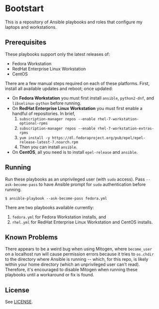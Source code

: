 # Bootstart

This is a repository of Ansible playbooks and roles that configure my laptops
and workstations.

## Prerequisites

These playbooks support only the latest releases of:

  - Fedora Workstation
  - RedHat Enterprise Linux Workstation
  - CentOS

There are a few manual steps required on each of these platforms. First, install
all available updates and reboot; once updated:

  - On **Fedora Workstation** you must first install `ansible`, `python2-dnf`,
    and `libselinux-python` before running.
  - On **RedHat Enterprise Linux Workstation** you must first enable a handful
    of repositories. In brief,
       1. `subscription-manager repos --enable rhel-7-workstation-optional-rpms`
       2. `subscription-manager repos --enable rhel-7-workstation-extras-rpms`
       3. `yum install -y https://dl.fedoraproject.org/pub/epel/epel-release-latest-7.noarch.rpm`
       4. Then you can install `ansible`.
  - On **CentOS**, all you need is to install `epel-release` and `ansible`.

## Running

Run these playbooks as an unprivileged user (with `sudo` access). Pass
`--ask-become-pass` to have Ansible prompt for `sudo` authentication before
running.

```
$ ansible-playbook --ask-become-pass fedora.yml
```

There are two playbooks available currently:

  1. `fedora.yml` for Fedora Workstation installs, and
  2. `rhel.yml` for RedHat Enterprise Linux Workstation and CentOS installs.

## Known Problems

There appears to be a weird bug when using Mitogen, where `become_user` on a
localhost run will cause permission errors because it tries to `os.chdir` to the
directory where Ansible is running -- which, for this repo, is likely within
your home directory (which an unprivileged user can't read). Therefore, it's
encouraged to disable Mitogen when running these playbooks until a workaround or
fix is found.

## License

See [LICENSE](./LICENSE).

